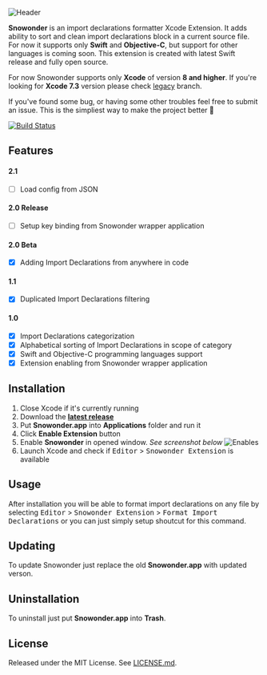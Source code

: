 ![Header](https://raw.githubusercontent.com/Karetski/Snowonder/master/Resources/ReadmeHeader.png)

**Snowonder** is an import declarations formatter Xcode Extension. It adds ability to sort and clean import declarations block in a current source file. For now it supports only **Swift** and **Objective-C**, but support for other languages is coming soon. This extension is created with latest Swift release and fully open source.

For now Snowonder supports only **Xcode** of version **8 and higher**. If you're looking for **Xcode 7.3** version please check [legacy](https://github.com/Karetski/Snowonder/blob/legacy/README.md) branch.

If you've found some bug, or having some other troubles feel free to submit an issue. This is the simpliest way to make the project better 🌟

[![Build Status](https://travis-ci.org/Karetski/Snowonder.svg)](https://travis-ci.org/Karetski/Snowonder)

## Features

#### 2.1
- [ ] Load config from JSON
#### 2.0 Release
- [ ] Setup key binding from Snowonder wrapper application
#### 2.0 Beta
- [x] Adding Import Declarations from anywhere in code
#### 1.1
- [x] Duplicated Import Declarations filtering
#### 1.0
- [x] Import Declarations categorization
- [x] Alphabetical sorting of Import Declarations in scope of category
- [x] Swift and Objective-C programming languages support
- [x] Extension enabling from Snowonder wrapper application

## Installation

1. Close Xcode if it's currently running
2. Download the [**latest release**](https://github.com/Karetski/Snowonder/releases)
3. Put **Snowonder.app** into **Applications** folder and run it
4. Click **Enable Extension** button
5. Enable **Snowonder** in opened window. *See screenshot below*
![Enables](https://raw.githubusercontent.com/Karetski/Snowonder/master/Resources/SnowonderEnabled.png)
6. Launch Xcode and check if <kbd>Editor</kbd> > <kbd>Snowonder Extension</kbd> is available

## Usage

After installation you will be able to format import declarations on any file by selecting <kbd>Editor</kbd> > <kbd>Snowonder Extension</kbd> > <kbd>Format Import Declarations</kbd> or you can just simply setup shoutcut for this command.

## Updating

To update Snowonder just replace the old **Snowonder.app** with updated verson.

## Uninstallation

To uninstall just put **Snowonder.app** into **Trash**.

## License

Released under the MIT License. See [LICENSE.md](https://github.com/Karetski/Snowonder/blob/master/LICENSE.md).
